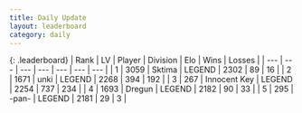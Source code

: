 ```yaml
---
title: Daily Update
layout: leaderboard
category: daily
---
```


{: .leaderboard}
| Rank | LV | Player | Division | Elo | Wins | Losses |
| --- | --- | --- | --- | --- | --- | --- |
| <span data-change="0">1</span> | 3059 | <span title="ID: 353063">Sktima</span> | LEGEND | <span data-change="0">2302</span> | <span data-change="0">89</span> | <span data-change="0">16</span> |
| <span data-change="1">2</span> | 1671 | <span title="ID: 692745">unki</span> | LEGEND | <span data-change="25">2268</span> | <span data-change="48">394</span> | <span data-change="15">192</span> |
| <span data-change="-1">3</span> | 267 | <span title="ID: 773025">Innocent Key</span> | LEGEND | <span data-change="-4">2254</span> | <span data-change="36">737</span> | <span data-change="12">234</span> |
| <span data-change="2">4</span> | 1693 | <span title="ID: 337810">Dregun</span> | LEGEND | <span data-change="6">2182</span> | <span data-change="5">90</span> | <span data-change="3">33</span> |
| <span data-change="3">5</span> | 295 | <span title="ID: 719486">-pan-</span> | LEGEND | <span data-change="16">2181</span> | <span data-change="5">29</span> | <span data-change="2">3</span> |